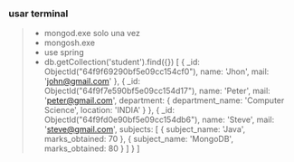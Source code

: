 
### usar terminal
>- mongod.exe solo una vez
>- mongosh.exe
>- use spring
>- db.getCollection('student').find({})
[
  {
    _id: ObjectId("64f9f69290bf5e09cc154cf0"),
    name: 'Jhon',
    mail: 'john@gmail.com'
  },
  {
    _id: ObjectId("64f9f7e590bf5e09cc154d17"),
    name: 'Peter',
    mail: 'peter@gmail.com',
    department: { department_name: 'Computer Science', location: 'INDIA' }
  },
  {
    _id: ObjectId("64f9fd0e90bf5e09cc154db6"),
    name: 'Steve',
    mail: 'steve@gmail.com',
    subjects: [
      { subject_name: 'Java', marks_obtained: 70 },
      { subject_name: 'MongoDB', marks_obtained: 80 }
    ]
  }
]